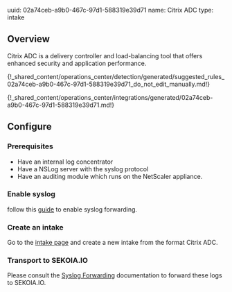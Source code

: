 uuid: 02a74ceb-a9b0-467c-97d1-588319e39d71
name: Citrix ADC
type: intake


## Overview
Citrix ADC is a delivery controller and load-balancing tool that offers enhanced security and application performance.

{!_shared_content/operations_center/detection/generated/suggested_rules_02a74ceb-a9b0-467c-97d1-588319e39d71_do_not_edit_manually.md!}

{!_shared_content/operations_center/integrations/generated/02a74ceb-a9b0-467c-97d1-588319e39d71.md!}

## Configure

### Prerequisites
- Have an internal log concentrator
- Have a NSLog server with the syslog protocol
- Have an auditing module which runs on the NetScaler appliance.

### Enable syslog

follow this [guide](https://docs.netscaler.com/en-us/citrix-adc/current-release/system/audit-logging/configuring-audit-logging.html) to enable syslog forwarding.

### Create an intake
Go to the [intake page](https://app.sekoia.io/operations/intakes) and create a new intake from the format Citrix ADC.

### Transport to SEKOIA.IO

Please consult the [Syslog Forwarding](../../../ingestion_methods/sekoiaio_docker_concentrator/) documentation to forward these logs to SEKOIA.IO.